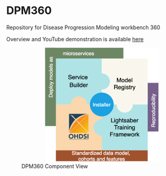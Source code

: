 
# DPM360
Repository for Disease Progression Modeling workbench 360

Overview and YouTube demonstration is available [here](https://ibm.github.io/DPM360/)

<figure><center><img src=./docs/resources/png/dpm360v2.png "DPM360" width="300"/></center><figcaption>DPM360 Component View</figcaption></figure>

